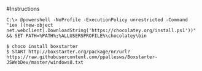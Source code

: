 #Instructions

	C:\> @powershell -NoProfile -ExecutionPolicy unrestricted -Command "iex ((new-object net.webclient).DownloadString('https://chocolatey.org/install.ps1'))" && SET PATH=%PATH%;%ALLUSERSPROFILE%\chocolatey\bin
	
	$ choco install boxstarter
    $ START http://boxstarter.org/package/nr/url?https://raw.githubusercontent.com/ppallesws/Boxstarter-JSWebDev/master/windows8.txt